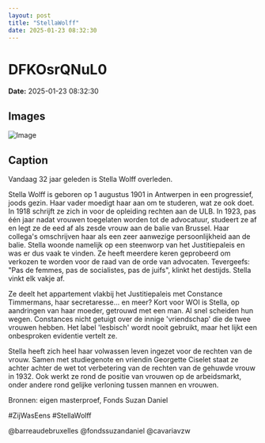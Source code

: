 ```yaml
---
layout: post
title: "StellaWolff"
date: 2025-01-23 08:32:30
---
```


# DFKOsrQNuL0

**Date:** 2025-01-23 08:32:30

## Images

![Image](/zij.was.eens/images/DFKOsrQNuL0_0.webp)

## Caption

Vandaag 32 jaar geleden is Stella Wolff overleden. 

Stella Wolff is geboren op 1 augustus 1901 in Antwerpen in een progressief, joods gezin. Haar vader moedigt haar aan om te studeren, wat ze ook doet. In 1918 schrijft ze zich in voor de opleiding rechten aan de ULB. In 1923, pas één jaar nadat vrouwen toegelaten worden tot de advocatuur, studeert ze af en legt ze de eed af als zesde vrouw aan de balie van Brussel. Haar collega's omschrijven haar als een zeer aanwezige persoonlijkheid aan de balie. Stella woonde namelijk op een steenworp van het Justitiepaleis en was er dus vaak te vinden. Ze heeft meerdere keren geprobeerd om verkozen te worden voor de raad van de orde van advocaten. Tevergeefs: "Pas de femmes, pas de socialistes, pas de juifs", klinkt het destijds. Stella vinkt elk vakje af. 

Ze deelt het appartement vlakbij het Justitiepaleis met Constance Timmermans, haar secretaresse... en meer? Kort voor WOI is Stella, op aandringen van haar moeder, getrouwd met een man. Al snel scheiden hun wegen. Constances nicht getuigt over de innige 'vriendschap' die de twee vrouwen hebben. Het label 'lesbisch' wordt nooit gebruikt, maar het lijkt een onbesproken evidentie vertelt ze.

Stella heeft zich heel haar volwassen leven ingezet voor de rechten van de vrouw. Samen met studiegenote en vriendin Georgette Ciselet staat ze achter achter de wet tot verbetering van de rechten van de gehuwde vrouw in 1932. Ook werkt ze rond de positie van vrouwen op de arbeidsmarkt, onder andere rond gelijke verloning tussen mannen en vrouwen. 

Bronnen: eigen masterproef, Fonds Suzan Daniel

#ZijWasEens #StellaWolff

@barreaudebruxelles @fondssuzandaniel @cavariavzw

